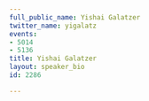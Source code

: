 ```yaml
---
full_public_name: Yishai Galatzer
twitter_name: yigalatz
events:
- 5014
- 5136
title: Yishai Galatzer
layout: speaker_bio
id: 2286

---
```

